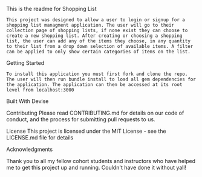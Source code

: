 This is the readme for Shopping List

	This project was designed to allow a user to login or signup for a shopping list managment application. The user will go to their collection page of shopping lists, if none exist they can choose to create a new shopping list. After creating or choosing a shopping list, the user can add any of the items they choose, in any quantity to their list from a drop down selection of available items. A filter can be applied to only show certain categories of items on the list.

Getting Started

	To install this application you must first fork and clone the repo. The user will then run bundle install to load all gem dependencies for the application. The application can then be accessed at its root level from localhost:3000 



Built With
Devise

Contributing
Please read CONTRIBUTING.md for details on our code of conduct, and the process for submitting pull requests to us.


License
This project is licensed under the MIT License - see the LICENSE.md file for details

Acknowledgments

Thank you to all my fellow cohort students and instructors who have helped me to get this project up and running. Couldn't have done it without yall!